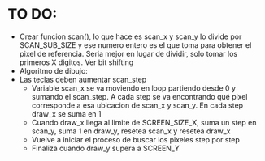 # TO DO:
* Crear funcion scan(), lo que hace es scan_x y scan_y lo divide por SCAN_SUB_SIZE y ese numero entero es el que toma para obtener el pixel de referencia. Seria mejor en lugar de dividir, solo tomar los primeros X digitos. Ver bit shifting
* Algoritmo de dibujo:
 * Las teclas deben aumentar scan_step
   * Variable scan_x se va moviendo en loop partiendo desde 0 y sumando el scan_step. A cada step se va encontrando qué pixel corresponde a esa ubicacion de scan_x y scan_y. En cada step draw_x se suma en 1
   * Cuando draw_x llega al limite de SCREEN_SIZE_X, suma un step en scan_y, suma 1 en draw_y, resetea scan_x y resetea draw_x
   * Vuelve a iniciar el proceso de buscar los pixeles step por step
   * Finaliza cuando draw_y supera a SCREEN_Y